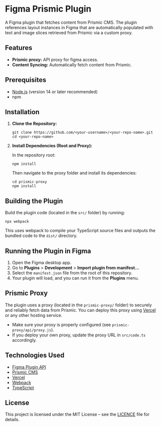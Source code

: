 # Figma Prismic Plugin

A Figma plugin that fetches content from Prismic CMS.
The plugin references  layout instances in Figma that are automatically populated with text and image slices retrieved from Prismic via a custom proxy.

## Features
- **Prismic proxy:** API proxy for figma access.
- **Content Syncing:** Automatically fetch content from Prismic.

## Prerequisites
- [Node.js](https://nodejs.org) (version 14 or later recommended)
- npm

## Installation
1. **Clone the Repository:**

   ```
   git clone https://github.com/<your-username>/<your-repo-name>.git
   cd <your-repo-name>
   ```

2. **Install Dependencies (Root and Proxy):**

   In the repository root:

   ```
   npm install
   ```

   Then navigate to the proxy folder and install its dependencies:

   ```
   cd prismic-proxy
   npm install
   ```

## Building the Plugin

Build the plugin code (located in the `src/` folder) by running:

```
npx webpack
```

This uses webpack to compile your TypeScript source files and outputs the bundled code to the `dist/` directory.

## Running the Plugin in Figma

1. Open the Figma desktop app.
2. Go to **Plugins** > **Development** > **Import plugin from manifest…**
3. Select the `manifest.json` file from the root of this repository.
4. Your plugin will load, and you can run it from the **Plugins** menu.

## Prismic Proxy

The plugin uses a proxy (located in the `prismic-proxy/` folder) to securely and reliably fetch data from Prismic. You can deploy this proxy using [Vercel](https://vercel.com) or any other hosting service.

- Make sure your proxy is properly configured (see `prismic-proxy/api/proxy.js`).
- If you deploy your own proxy, update the proxy URL in `src/code.ts` accordingly.

## Technologies Used
- [Figma Plugin API](https://www.figma.com/plugin-docs/intro/)
- [Prismic CMS](https://prismic.io)
- [Vercel](https://vercel.com/)
- [Webpack](https://webpack.js.org)
- [TypeScript](https://www.typescriptlang.org/)

## License
This project is licensed under the MIT License – see the [LICENCE](LICENCE) file for details.




